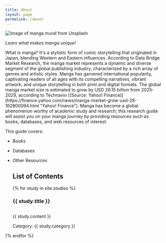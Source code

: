 ```yaml
---
title: About
layout: page
permalink: /about
---
```

![Image of manga mural from Unsplash](https://i.imgur.com/mqzUPRH.png)

*Learn what makes manga unique!*

<p>What is manga? It's a stylistic form of comic storytelling that originated in Japan, blending Western and Eastern influences. 
According to Data Bridge Market Research, the manga market represents a dynamic and diverse segment of the global publishing industry, characterized by a rich array of genres and artistic styles. Manga has garnered international popularity, captivating readers of all ages with its compelling narratives, vibrant artwork, and unique storytelling in both print and digital formats. The global manga market size is estimated to grow by USD 28.15 billion from 2025-2029, according to Technavio [(Source: Yahoo! Finance)](https://finance.yahoo.com/news/manga-market-grow-usd-28-162800094.html "Yahoo! Finance"). Manga has become a global phenomenon worthy of academic study and research; this research guide will assist you on your manga journey by providing resources such as books, databases, and web resources of interest.</p>

This guide covers:   

- Books
- Databases
- Other Resources

    <h2>List of Contents</h2>
    {% for study in site.studies %}
        <!-- DO SOMETHING -->
        <h3>{{ study.title }}</h3>
        <p><img src="{{ study.category }}" alt="" /></p>
        <p>{{ study.content }}</p>
        <p>Category: {{ study.category }}</p>

 {% endfor %}
